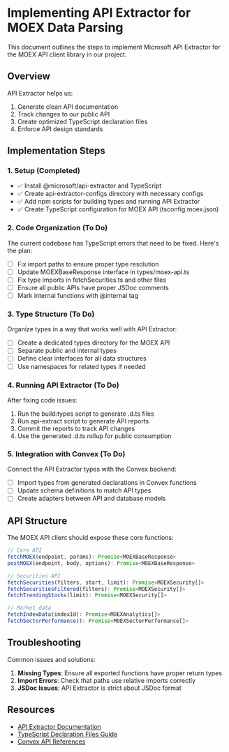 # Implementing API Extractor for MOEX Data Parsing

This document outlines the steps to implement Microsoft API Extractor for the MOEX API client library in our project.

## Overview

API Extractor helps us:
1. Generate clean API documentation
2. Track changes to our public API
3. Create optimized TypeScript declaration files
4. Enforce API design standards

## Implementation Steps

### 1. Setup (Completed)

- ✅ Install @microsoft/api-extractor and TypeScript
- ✅ Create api-extractor-configs directory with necessary configs
- ✅ Add npm scripts for building types and running API Extractor
- ✅ Create TypeScript configuration for MOEX API (tsconfig.moex.json)

### 2. Code Organization (To Do)

The current codebase has TypeScript errors that need to be fixed. Here's the plan:

- [ ] Fix import paths to ensure proper type resolution
- [ ] Update MOEXBaseResponse interface in types/moex-api.ts
- [ ] Fix type imports in fetchSecurities.ts and other files
- [ ] Ensure all public APIs have proper JSDoc comments
- [ ] Mark internal functions with @internal tag

### 3. Type Structure (To Do)

Organize types in a way that works well with API Extractor:

- [ ] Create a dedicated types directory for the MOEX API
- [ ] Separate public and internal types
- [ ] Define clear interfaces for all data structures
- [ ] Use namespaces for related types if needed

### 4. Running API Extractor (To Do)

After fixing code issues:

1. Run the build:types script to generate .d.ts files
2. Run api-extract script to generate API reports
3. Commit the reports to track API changes
4. Use the generated .d.ts rollup for public consumption

### 5. Integration with Convex (To Do)

Connect the API Extractor types with the Convex backend:

- [ ] Import types from generated declarations in Convex functions
- [ ] Update schema definitions to match API types
- [ ] Create adapters between API and database models

## API Structure

The MOEX API client should expose these core functions:

```typescript
// Core API
fetchMOEX(endpoint, params): Promise<MOEXBaseResponse>
postMOEX(endpoint, body, options): Promise<MOEXBaseResponse>

// Securities API
fetchSecurities(filters, start, limit): Promise<MOEXSecurity[]>
fetchSecuritiesFiltered(filters): Promise<MOEXSecurity[]>
fetchTrendingStocks(limit): Promise<MOEXSecurity[]>

// Market data
fetchIndexData(indexId): Promise<MOEXAnalytics[]>
fetchSectorPerformance(): Promise<MOEXSectorPerformance[]>
```

## Troubleshooting

Common issues and solutions:

1. **Missing Types**: Ensure all exported functions have proper return types
2. **Import Errors**: Check that paths use relative imports correctly
3. **JSDoc Issues**: API Extractor is strict about JSDoc format

## Resources

- [API Extractor Documentation](https://api-extractor.com/)
- [TypeScript Declaration Files Guide](https://www.typescriptlang.org/docs/handbook/declaration-files/introduction.html)
- [Convex API References](https://docs.convex.dev/api) 